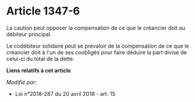 # Article 1347-6

La caution peut opposer la compensation de ce que le créancier doit au débiteur principal.

Le codébiteur solidaire peut se prévaloir de la compensation de ce que le créancier doit à l'un de ses coobligés pour faire
déduire la part divise de celui-ci du total de la dette.

**Liens relatifs à cet article**

_Modifié par_:

  - Loi n°2018-287 du 20 avril 2018 - art. 15
